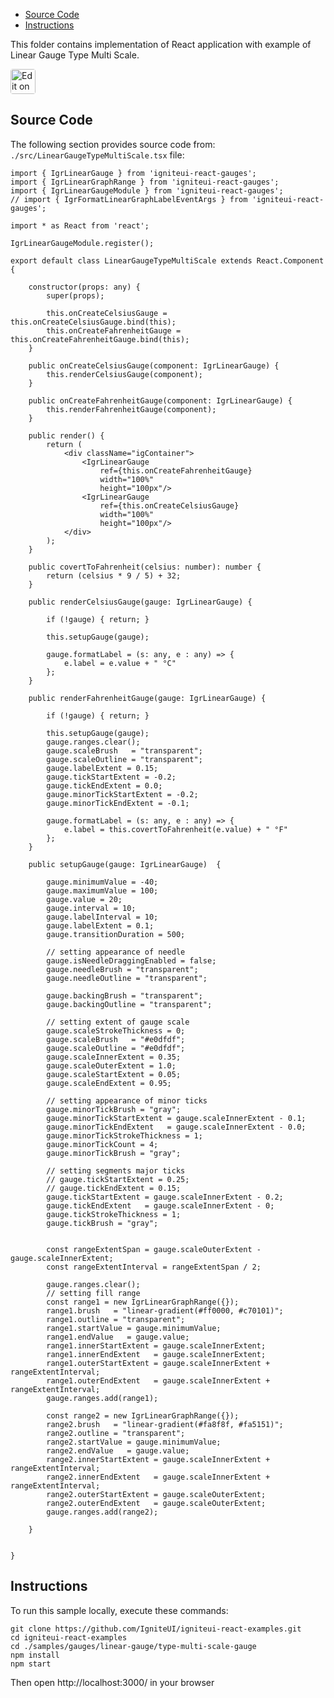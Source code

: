 <!-- NOTE: do not change this file because it will be auto re-generated from template file: -->
<!-- https://github.com/IgniteUI/igniteui-react-examples/tree/master/templates/sample/ReadMe.md -->

<!-- ## Table of Contents -->
<!-- - [Sample Preview](#Sample-Preview) -->
- [Source Code](#Source-Code)
- [Instructions](#Instructions)

This folder contains implementation of React application with example of Linear Gauge Type Multi Scale.
<!-- in the Linear Gauge component -->
<!-- [Linear Gauge](https://infragistics.com/Reactsite/components/linear-gauge.html) -->

<html lang="en" xmlns="http://www.w3.org/1999/xhtml">
    <body>
        <a target="_blank" href="https://codesandbox.io/s/github/IgniteUI/igniteui-react-examples/tree/master/samples/gauges/linear-gauge/type-multi-scale-gauge?fontsize=14&hidenavigation=1&theme=dark&view=preview&file=/src/LinearGaugeTypeMultiScale.tsx" rel="noopener noreferrer">
            <img height="40px" style="border-radius: 0.25rem" alt="Edit on CodeSandbox" src="https://static.infragistics.com/xplatform/images/sandbox/code.png"/>
        </a>
        <!-- <a target="_blank"
href="https://codesandbox.io/s/github/IgniteUI/igniteui-react-examples/tree/master/samples/maps/geo-map/binding-csv-points?fontsize=14&hidenavigation=1&theme=dark&view=preview">
            <img alt="Edit Sample" src="https://codesandbox.io/static/img/play-codesandbox.svg"/>
        </a> -->
        <!-- <a target="_blank" style="margin-left: 0.5rem"
href="https://codesandbox.io/embed/github/IgniteUI/igniteui-react-examples/tree/master/samples/gauges/linear-gauge/type-multi-scale-gauge?fontsize=14&hidenavigation=1&theme=dark&view=preview&file=/src/LinearGaugeTypeMultiScale.tsx">
            <img height="40px" style="border-radius: 5px" alt="View on CodeSandbox" src="https://static.infragistics.com/xplatform/images/sandbox/view.png"/>
        </a> -->
        <!-- <a target="_blank"
href="https://codesandbox.io/embed/github/IgniteUI/igniteui-react-examples/tree/master/samples/maps/geo-map/binding-csv-points?fontsize=14&hidenavigation=1&theme=dark&view=preview">
            <img alt="View on CodeSandbox" src="https://static.infragistics.com/xplatform/images/sandbox/view.png"/>
        </a>
https://codesandbox.io/embed/react-treemap-overview-rtb45
https://codesandbox.io/static/img/play-codesandbox.svg
https://codesandbox.io/embed/react-treemap-overview-rtb45?view=browser -->
    </body>
</html>

<!-- ## Sample Preview -->

<!-- <iframe
  src="https://codesandbox.io/embed/github/IgniteUI/igniteui-react-examples/tree/master/samples/gauges/linear-gauge/type-multi-scale-gauge?fontsize=14&hidenavigation=1&theme=dark&view=preview&file=/src/LinearGaugeTypeMultiScale.tsx"
  style="width:100%; height:400px; border:0; border-radius: 4px; overflow:hidden;"
  allow="accelerometer; ambient-light-sensor; camera; encrypted-media; geolocation; gyroscope; hid; microphone; midi; payment; usb; vr"
  sandbox="allow-forms allow-modals allow-popups allow-presentation allow-same-origin allow-scripts"
></iframe> -->

## Source Code

The following section provides source code from:
`./src/LinearGaugeTypeMultiScale.tsx` file:

```tsx
import { IgrLinearGauge } from 'igniteui-react-gauges';
import { IgrLinearGraphRange } from 'igniteui-react-gauges';
import { IgrLinearGaugeModule } from 'igniteui-react-gauges';
// import { IgrFormatLinearGraphLabelEventArgs } from 'igniteui-react-gauges';

import * as React from 'react';

IgrLinearGaugeModule.register();

export default class LinearGaugeTypeMultiScale extends React.Component {

    constructor(props: any) {
        super(props);

        this.onCreateCelsiusGauge = this.onCreateCelsiusGauge.bind(this);
        this.onCreateFahrenheitGauge = this.onCreateFahrenheitGauge.bind(this);
    }

    public onCreateCelsiusGauge(component: IgrLinearGauge) {
        this.renderCelsiusGauge(component);
    }

    public onCreateFahrenheitGauge(component: IgrLinearGauge) {
        this.renderFahrenheitGauge(component);
    }

    public render() {
        return (
            <div className="igContainer">
                <IgrLinearGauge
                    ref={this.onCreateFahrenheitGauge}
                    width="100%"
                    height="100px"/>
                <IgrLinearGauge
                    ref={this.onCreateCelsiusGauge}
                    width="100%"
                    height="100px"/>
            </div>
        );
    }

    public covertToFahrenheit(celsius: number): number {
        return (celsius * 9 / 5) + 32;
    }

    public renderCelsiusGauge(gauge: IgrLinearGauge) {

        if (!gauge) { return; }

        this.setupGauge(gauge);

        gauge.formatLabel = (s: any, e : any) => {
            e.label = e.value + " °C"
        };
    }

    public renderFahrenheitGauge(gauge: IgrLinearGauge) {

        if (!gauge) { return; }

        this.setupGauge(gauge);
        gauge.ranges.clear();
        gauge.scaleBrush   = "transparent";
        gauge.scaleOutline = "transparent";
        gauge.labelExtent = 0.15;
        gauge.tickStartExtent = -0.2;
        gauge.tickEndExtent = 0.0;
        gauge.minorTickStartExtent = -0.2;
        gauge.minorTickEndExtent = -0.1;

        gauge.formatLabel = (s: any, e : any) => {
            e.label = this.covertToFahrenheit(e.value) + " °F"
        };
    }

    public setupGauge(gauge: IgrLinearGauge)  {

        gauge.minimumValue = -40;
        gauge.maximumValue = 100;
        gauge.value = 20;
        gauge.interval = 10;
        gauge.labelInterval = 10;
        gauge.labelExtent = 0.1;
        gauge.transitionDuration = 500;

        // setting appearance of needle
        gauge.isNeedleDraggingEnabled = false;
        gauge.needleBrush = "transparent";
        gauge.needleOutline = "transparent";

        gauge.backingBrush = "transparent";
        gauge.backingOutline = "transparent";

        // setting extent of gauge scale
        gauge.scaleStrokeThickness = 0;
        gauge.scaleBrush   = "#e0dfdf";
        gauge.scaleOutline = "#e0dfdf";
        gauge.scaleInnerExtent = 0.35;
        gauge.scaleOuterExtent = 1.0;
        gauge.scaleStartExtent = 0.05;
        gauge.scaleEndExtent = 0.95;

        // setting appearance of minor ticks
        gauge.minorTickBrush = "gray";
        gauge.minorTickStartExtent = gauge.scaleInnerExtent - 0.1;
        gauge.minorTickEndExtent   = gauge.scaleInnerExtent - 0.0;
        gauge.minorTickStrokeThickness = 1;
        gauge.minorTickCount = 4;
        gauge.minorTickBrush = "gray";

        // setting segments major ticks
        // gauge.tickStartExtent = 0.25;
        // gauge.tickEndExtent = 0.15;
        gauge.tickStartExtent = gauge.scaleInnerExtent - 0.2;
        gauge.tickEndExtent   = gauge.scaleInnerExtent - 0;
        gauge.tickStrokeThickness = 1;
        gauge.tickBrush = "gray";


        const rangeExtentSpan = gauge.scaleOuterExtent - gauge.scaleInnerExtent;
        const rangeExtentInterval = rangeExtentSpan / 2;

        gauge.ranges.clear();
        // setting fill range
        const range1 = new IgrLinearGraphRange({});
        range1.brush   = "linear-gradient(#ff0000, #c70101)";
        range1.outline = "transparent";
        range1.startValue = gauge.minimumValue;
        range1.endValue   = gauge.value;
        range1.innerStartExtent = gauge.scaleInnerExtent;
        range1.innerEndExtent   = gauge.scaleInnerExtent;
        range1.outerStartExtent = gauge.scaleInnerExtent + rangeExtentInterval;
        range1.outerEndExtent   = gauge.scaleInnerExtent + rangeExtentInterval;
        gauge.ranges.add(range1);

        const range2 = new IgrLinearGraphRange({});
        range2.brush   = "linear-gradient(#fa8f8f, #fa5151)";
        range2.outline = "transparent";
        range2.startValue = gauge.minimumValue;
        range2.endValue   = gauge.value;
        range2.innerStartExtent = gauge.scaleInnerExtent + rangeExtentInterval;
        range2.innerEndExtent   = gauge.scaleInnerExtent + rangeExtentInterval;
        range2.outerStartExtent = gauge.scaleOuterExtent;
        range2.outerEndExtent   = gauge.scaleOuterExtent;
        gauge.ranges.add(range2);

    }


}
```

## Instructions
To run this sample locally, execute these commands:

```
git clone https://github.com/IgniteUI/igniteui-react-examples.git
cd igniteui-react-examples
cd ./samples/gauges/linear-gauge/type-multi-scale-gauge
npm install
npm start

```

Then open http://localhost:3000/ in your browser

